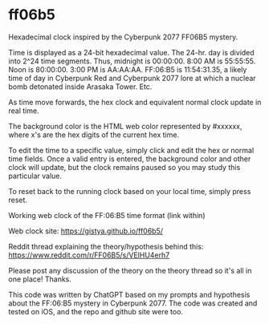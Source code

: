 # ff06b5
Hexadecimal clock inspired by the Cyberpunk 2077 FF06B5 mystery.

Time is displayed as a 24-bit hexadecimal value. The 24-hr. day is divided into 2^24 time segments. Thus, midnight is 00:00:00. 8:00 AM is 55:55:55. Noon is 80:00:00. 3:00 PM is AA:AA:AA. FF:06:B5 is 11:54:31.35, a likely time of day in Cyberpunk Red and Cyberpunk 2077 lore at which a nuclear bomb detonated inside Arasaka Tower. Etc.

As time move forwards, the hex clock and equivalent normal clock update in real time. 

The background color is the HTML web color represented by #xxxxxx, where x's are the hex digits of the current hex time. 

To edit the time to a specific value, simply click and edit the hex or normal time fields. Once a valid entry is entered, the background color and other clock will update, but the clock remains paused so you may study this particular value.

To reset back to the running clock based on your local time, simply press reset.

Working web clock of the FF:06:B5 time format (link within)

Web clock site: https://gistya.github.io/ff06b5/

Reddit thread explaining the theory/hypothesis behind this: https://www.reddit.com/r/FF06B5/s/VElHU4erh7

Please post any discussion of the theory on the theory thread so it's all in one place! Thanks.

This code was written by ChatGPT based on my prompts and hypothesis about the FF:06:B5 mystery in Cyberpunk 2077. The code was created and tested on iOS, and the repo and github site were too.
